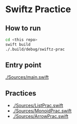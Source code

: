 # Swiftz Practice

## How to run

```bash
cd <this repo>
swift build
./.build/debug/swiftz-prac
```

## Entry point

[./Sources/main.swift](./Sources/main.swift)

## Practices

* [./Sources/ListPrac.swift](./Sources/ListPrac.swift)
* [./Sources/MonoidPrac.swift](./Sources/MonoidPrac.swift)
* [./Sources/ArrowPrac.swift](./Sources/ArrowPrac.swift)

